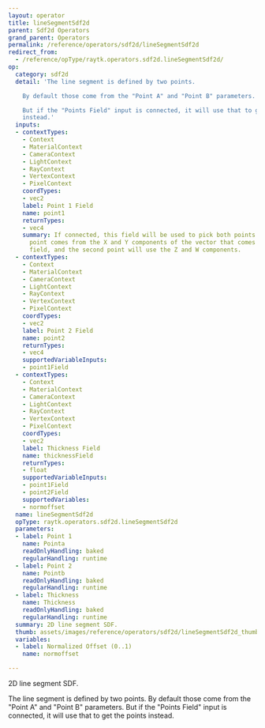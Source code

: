 ```yaml
---
layout: operator
title: lineSegmentSdf2d
parent: Sdf2d Operators
grand_parent: Operators
permalink: /reference/operators/sdf2d/lineSegmentSdf2d
redirect_from:
  - /reference/opType/raytk.operators.sdf2d.lineSegmentSdf2d/
op:
  category: sdf2d
  detail: 'The line segment is defined by two points.

    By default those come from the "Point A" and "Point B" parameters.

    But if the "Points Field" input is connected, it will use that to get the points
    instead.'
  inputs:
  - contextTypes:
    - Context
    - MaterialContext
    - CameraContext
    - LightContext
    - RayContext
    - VertexContext
    - PixelContext
    coordTypes:
    - vec2
    label: Point 1 Field
    name: point1
    returnTypes:
    - vec4
    summary: If connected, this field will be used to pick both points. The first
      point comes from the X and Y components of the vector that comes out of the
      field, and the second point will use the Z and W components.
  - contextTypes:
    - Context
    - MaterialContext
    - CameraContext
    - LightContext
    - RayContext
    - VertexContext
    - PixelContext
    coordTypes:
    - vec2
    label: Point 2 Field
    name: point2
    returnTypes:
    - vec4
    supportedVariableInputs:
    - point1Field
  - contextTypes:
    - Context
    - MaterialContext
    - CameraContext
    - LightContext
    - RayContext
    - VertexContext
    - PixelContext
    coordTypes:
    - vec2
    label: Thickness Field
    name: thicknessField
    returnTypes:
    - float
    supportedVariableInputs:
    - point1Field
    - point2Field
    supportedVariables:
    - normoffset
  name: lineSegmentSdf2d
  opType: raytk.operators.sdf2d.lineSegmentSdf2d
  parameters:
  - label: Point 1
    name: Pointa
    readOnlyHandling: baked
    regularHandling: runtime
  - label: Point 2
    name: Pointb
    readOnlyHandling: baked
    regularHandling: runtime
  - label: Thickness
    name: Thickness
    readOnlyHandling: baked
    regularHandling: runtime
  summary: 2D line segment SDF.
  thumb: assets/images/reference/operators/sdf2d/lineSegmentSdf2d_thumb.png
  variables:
  - label: Normalized Offset (0..1)
    name: normoffset

---
```



2D line segment SDF.

The line segment is defined by two points.
By default those come from the "Point A" and "Point B" parameters.
But if the "Points Field" input is connected, it will use that to get the points instead.